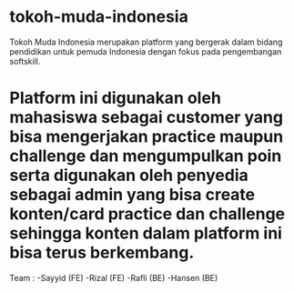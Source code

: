 # tokoh-muda-indonesia

Tokoh Muda Indonesia merupakan platform yang bergerak dalam bidang pendidikan
untuk pemuda Indonesia dengan fokus pada pengembangan softskill.

Platform ini digunakan oleh mahasiswa sebagai customer yang bisa mengerjakan
practice maupun challenge dan mengumpulkan poin serta digunakan oleh penyedia
sebagai admin yang bisa create konten/card practice dan challenge sehingga konten
dalam platform ini bisa terus berkembang.
==========================================================
Team : -Sayyid (FE) -Rizal (FE) -Rafli (BE) -Hansen (BE)
